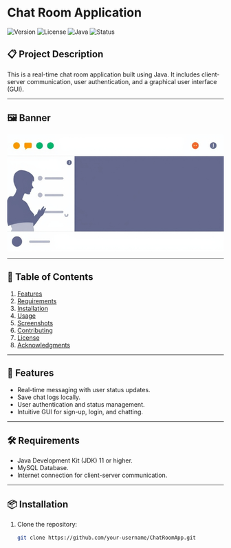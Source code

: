 # Chat Room Application

![Version](https://img.shields.io/badge/version-1.0-blue) 
![License](https://img.shields.io/badge/license-MIT-green) 
![Java](https://img.shields.io/badge/Java-11-orange) 
![Status](https://img.shields.io/badge/status-Completed-brightgreen)

## 📋 Project Description
This is a real-time chat room application built using Java. It includes client-server communication, user authentication, and a graphical user interface (GUI).

---

## 🖼️ Banner
![Chat Room Banner](Picrures/5975d770-6773-4f77-ab30-6c005c7c88f4.jpg)

---

## 📑 Table of Contents
1. [Features](#features)
2. [Requirements](#requirements)
3. [Installation](#installation)
4. [Usage](#usage)
5. [Screenshots](#screenshots)
6. [Contributing](#contributing)
7. [License](#license)
8. [Acknowledgments](#acknowledgments)

---

## 🌟 Features
- Real-time messaging with user status updates.
- Save chat logs locally.
- User authentication and status management.
- Intuitive GUI for sign-up, login, and chatting.

---

## 🛠️ Requirements
- Java Development Kit (JDK) 11 or higher.
- MySQL Database.
- Internet connection for client-server communication.

---

## 📦 Installation
1. Clone the repository:
   ```bash
   git clone https://github.com/your-username/ChatRoomApp.git
